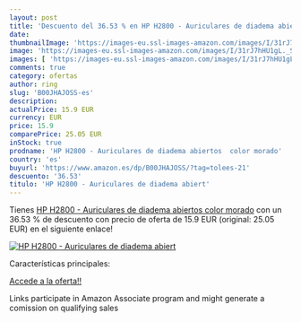 ```yaml
---
layout: post
title: 'Descuento del 36.53 % en HP H2800 - Auriculares de diadema abiert'
date: 
thumbnailImage: 'https://images-eu.ssl-images-amazon.com/images/I/31rJ7hHU1gL._SL200_.jpg'
image: 'https://images-eu.ssl-images-amazon.com/images/I/31rJ7hHU1gL._SL200_.jpg'
images: [ 'https://images-eu.ssl-images-amazon.com/images/I/31rJ7hHU1gL._SL200_.jpg' ]
comments: true
category: ofertas
author: ring
slug: 'B00JHAJOSS-es'
description:
actualPrice: 15.9 EUR
currency: EUR
price: 15.9
comparePrice: 25.05 EUR
inStock: true
prodname: 'HP H2800 - Auriculares de diadema abiertos  color morado'
country: 'es'
buyurl: 'https://www.amazon.es/dp/B00JHAJOSS/?tag=tolees-21'
descuento: '36.53'
titulo: 'HP H2800 - Auriculares de diadema abiert'
---
```


Tienes [HP H2800 - Auriculares de diadema abiertos  color morado](https://www.amazon.es/dp/B00JHAJOSS/?tag=tolees-21) con un 36.53 % de descuento con precio de oferta de 15.9 EUR (original: 25.05 EUR) en el siguiente enlace!

[![HP H2800 - Auriculares de diadema abiert](https://images-eu.ssl-images-amazon.com/images/I/31rJ7hHU1gL._SL200_.jpg)](https://www.amazon.es/dp/B00JHAJOSS/?tag=tolees-21)

Características principales:


[Accede a la oferta!!](https://www.amazon.es/dp/B00JHAJOSS/?tag=tolees-21)

Links participate in Amazon Associate program and might generate a comission on qualifying sales


